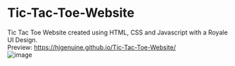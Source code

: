 # Tic-Tac-Toe-Website
Tic Tac Toe Website created using HTML, CSS and Javascript with a Royale UI Design.
<br>
Preview: https://hjgenuine.github.io/Tic-Tac-Toe-Website/
<br>
![image](https://user-images.githubusercontent.com/64316945/188265530-c49d953b-ef14-47f4-8ccb-d90fb5f209cf.png)
